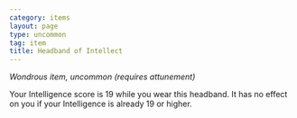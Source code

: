 ```yaml
---
category: items
layout: page
type: uncommon
tag: item
title: Headband of Intellect 
---
```

_Wondrous item, uncommon (requires attunement)_ 

Your Intelligence score is 19 while you wear this headband. It has no effect on you if your Intelligence is already 19 or higher. 

